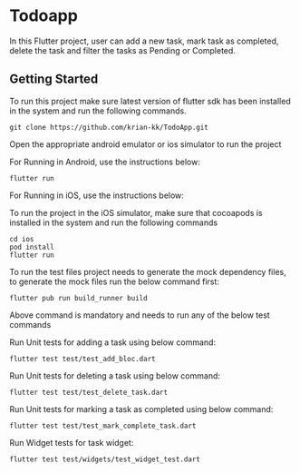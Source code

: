 # Todoapp

In this Flutter project, user can add a new task, mark task as completed, delete the task and filter the tasks as Pending or Completed.

## Getting Started

To run this project make sure latest version of flutter sdk has been installed in the system and run the following commands.

```
git clone https://github.com/krian-kk/TodoApp.git

```

Open the appropriate android emulator or ios simulator to run the project

For Running in Android, use the instructions below:
```
flutter run

```

For Running in iOS, use the instructions below:

To run the project in the iOS simulator, make sure that cocoapods is installed in the system and run the following commands
```
cd ios
pod install
flutter run
```

To run the test files project needs to generate the mock dependency files, to generate the mock files run the below command first:

```
flutter pub run build_runner build 
```

Above command is mandatory and needs to run any of the below test commands

Run Unit tests for adding a task using below command:
```
flutter test test/test_add_bloc.dart
```

Run Unit tests for deleting a task using below command:
```
flutter test test/test_delete_task.dart
```

Run Unit tests for marking a task as completed using below command:
```
flutter test test/test_mark_complete_task.dart
```

Run Widget tests for task widget:
```
flutter test test/widgets/test_widget_test.dart
```

